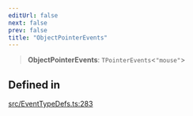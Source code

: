 ```yaml
---
editUrl: false
next: false
prev: false
title: "ObjectPointerEvents"
---
```


> **ObjectPointerEvents**: `TPointerEvents`\<`"mouse"`\>

## Defined in

[src/EventTypeDefs.ts:283](https://github.com/fabricjs/fabric.js/blob/v6.0.0-rc4/src/EventTypeDefs.ts#L283)

